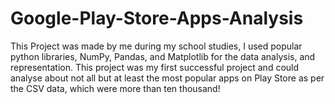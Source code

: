 # Google-Play-Store-Apps-Analysis

This Project was made by me during my school studies, I used popular python libraries, NumPy, Pandas, and Matplotlib for the data analysis, and representation.
This project was my first successful project and could analyse about not all but at least the most popular apps on Play Store as per the CSV data, which were more than ten thousand!
